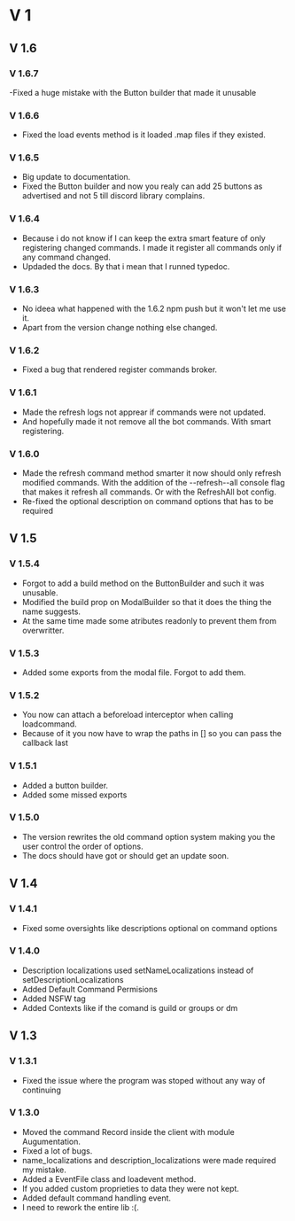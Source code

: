 # V 1

## V 1.6

### V 1.6.7

-Fixed a huge mistake with the Button builder that made it unusable

### V 1.6.6

- Fixed the load events method is it loaded .map files if they existed.

### V 1.6.5

- Big update to documentation.
- Fixed the Button builder and now you realy can add 25 buttons as advertised and not 5 till discord library complains.

### V 1.6.4

- Because i do not know if I can keep the extra smart feature of only registering changed commands. I made it register all commands only if any command changed.
- Updaded the docs. By that i mean that I runned typedoc.

### V 1.6.3

- No ideea what happened with the 1.6.2 npm push but it won't let me use it.
- Apart from the version change nothing else changed.

### V 1.6.2

- Fixed a bug that rendered register commands broker.

### V 1.6.1

- Made the refresh logs not apprear if commands were not updated.
- And hopefully made it not remove all the bot commands. With smart registering.

### V 1.6.0

- Made the refresh command method smarter it now should only refresh modified commands. With the addition of the --refresh--all console flag that makes it refresh all commands. Or with the RefreshAll bot config.
- Re-fixed the optional description on command options that has to be required

## V 1.5

### V 1.5.4

- Forgot to add a build method on the ButtonBuilder and such it was unusable.
- Modified the build prop on ModalBuilder so that it does the thing the name suggests.
- At the same time made some atributes readonly to prevent them from overwritter.

### V 1.5.3

- Added some exports from the modal file. Forgot to add them.

### V 1.5.2

- You now can attach a beforeload interceptor when calling loadcommand.
- Because of it you now have to wrap the paths in [] so you can pass the callback last

### V 1.5.1

- Added a button builder.
- Added some missed exports

### V 1.5.0

- The version rewrites the old command option system making you the user control the order of options.
- The docs should have got or should get an update soon.

## V 1.4

### V 1.4.1

- Fixed some oversights like descriptions optional on command options

### V 1.4.0

- Description localizations used setNameLocalizations instead of setDescriptionLocalizations
- Added Default Command Permisions
- Added NSFW tag
- Added Contexts like if the comand is guild or groups or dm

## V 1.3

### V 1.3.1

- Fixed the issue where the program was stoped without any way of continuing

### V 1.3.0

- Moved the command Record inside the client with module Augumentation.
- Fixed a lot of bugs.
- name_localizations and description_localizations were made required my mistake.
- Added a EventFile class and loadevent method.
- If you added custom proprieties to data they were not kept.
- Added default command handling event.
- I need to rework the entire lib :(.
